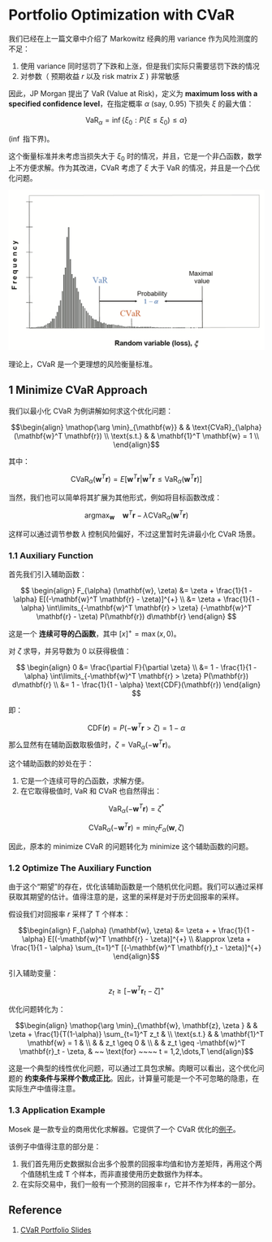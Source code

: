 # Portfolio Optimization with CVaR

我们已经在上一篇文章中介绍了 Markowitz 经典的用 variance 作为风险测度的不足：

1. 使用 variance 同时惩罚了下跌和上涨，但是我们实际只需要惩罚下跌的情况
2. 对参数（ 预期收益 $r$ 以及 risk matrix $\Sigma$ ) 非常敏感

因此，JP Morgan 提出了 VaR (Value at Risk)，定义为 __maximum loss with a specified confidence level__，在指定概率 $\alpha$ (say, 0.95) 下损失 $\xi$ 的最大值：

$$ \text{VaR}_{\alpha} = \inf \{ \xi_0 : P(\xi \leq \xi_0) \leq \alpha \} $$

($\inf$ 指下界)。

这个衡量标准并未考虑当损失大于 $\xi_0$ 时的情况，并且，它是一个非凸函数，数学上不方便求解。作为其改进，CVaR 考虑了 $\xi$ 大于 VaR 的情况，并且是一个凸优化问题。

![CVaR and VaR](images/CVaR.png)

理论上，CVaR 是一个更理想的风险衡量标准。

## 1 Minimize CVaR Approach

我们以最小化 CVaR 为例讲解如何求这个优化问题：

$$\begin{align}
\mathop{\arg \min}_{\mathbf{w}} & & \text{CVaR}_{\alpha} (\mathbf{w}^T \mathbf{r}) \\
\text{s.t.} & & \mathbf{1}^T \mathbf{w} = 1 \\
\end{align}$$

其中：

$$ \text{CVaR}_{\alpha} (\mathbf{w}^T \mathbf{r}) =
  E[\mathbf{w}^T \mathbf{r} | \mathbf{w}^T \mathbf{r} \leq \text{VaR}_{\alpha} (\mathbf{w}^T \mathbf{r})] $$

当然，我们也可以简单将其扩展为其他形式，例如将目标函数改成：

$$ \mathop{\arg \max}_{\mathbf{w}} ~~~~ \mathbf{w}^T \mathbf{r} - \lambda \text{CVaR}_{\alpha} (\mathbf{w}^T \mathbf{r}) $$

这样可以通过调节参数 $\lambda$ 控制风险偏好，不过这里暂时先讲最小化 CVaR 场景。

### 1.1 Auxiliary Function

首先我们引入辅助函数：

$$ \begin{align}
F_{\alpha} (\mathbf{w}, \zeta) &= \zeta + \frac{1}{1 - \alpha} E[(-\mathbf{w}^T \mathbf{r} - \zeta)]^{+} \\
&= \zeta + \frac{1}{1 - \alpha} \int\limits_{-\mathbf{w}^T \mathbf{r} > \zeta} (-\mathbf{w}^T \mathbf{r} - \zeta) P(\mathbf{r}) d\mathbf{r}
\end{align} $$

这是一个 __连续可导的凸函数__，其中 $[x]^{+} = \max(x, 0)$。

对 $\zeta$ 求导，并另导数为 0 以获得极值：

$$ \begin{align}
0 &= \frac{\partial F}{\partial \zeta} \\
&= 1 - \frac{1}{1 - \alpha} \int\limits_{-\mathbf{w}^T \mathbf{r} > \zeta} P(\mathbf{r}) d\mathbf{r} \\
&= 1 - \frac{1}{1 - \alpha} \text{CDF}(\mathbf{r})
\end{align} $$

即：

$$ \text{CDF}(\mathbf{r}) = P(-\mathbf{w}^T \mathbf{r} > \zeta) = 1 - \alpha $$

那么显然有在辅助函数取极值时，$\zeta = \text{VaR}_{\alpha} (-\mathbf{w}^T \mathbf{r})$。

这个辅助函数的妙处在于：

1. 它是一个连续可导的凸函数，求解方便。
2. 在它取得极值时, VaR 和 CVaR 也自然得出：

$$ \text{VaR}_{\alpha} (-\mathbf{w}^T \mathbf{r}) = \zeta^{*} $$

$$ \text{CVaR}_{\alpha} (-\mathbf{w}^T \mathbf{r}) = \min_{\zeta} F_{\alpha} (\mathbf{w}, \zeta) $$

因此，原本的 minimize CVaR 的问题转化为 minimize 这个辅助函数的问题。

### 1.2 Optimize The Auxiliary Function

由于这个“期望”的存在，优化该辅助函数是一个随机优化问题。我们可以通过采样获取其期望的估计。值得注意的是，这里的采样是对于历史回报率的采样。

假设我们对回报率 $r$ 采样了 T 个样本：

$$\begin{align}
F_{\alpha} (\mathbf{w}, \zeta) &= \zeta + + \frac{1}{1 - \alpha} E[(-\mathbf{w}^T \mathbf{r} - \zeta)]^{+} \\
&\approx \zeta + \frac{1}{1 - \alpha} \sum_{t=1}^T [(-\mathbf{w}^T \mathbf{r}_t - \zeta)]^{+}
\end{align}$$

引入辅助变量：

$$ z_t \geq [-\mathbf{w}^T \mathbf{r}_t - \zeta]^{+} $$

优化问题转化为：

$$\begin{align}
\mathop{\arg \min}_{\mathbf{w}, \mathbf{z}, \zeta } & & \zeta + \frac{1}{T(1-\alpha)} \sum_{t=1}^T z_t & \\
\text{s.t.} & & \mathbf{1}^T \mathbf{w} = 1 & \\
 & & z_t \geq 0 & \\
 & & z_t \geq -\mathbf{w}^T \mathbf{r}_t - \zeta, & ~~ \text{for} ~~~~ t = 1,2,\dots,T
\end{align}$$

这是一个典型的线性优化问题，可以通过工具包求解。肉眼可以看出，这个优化问题的 __约束条件与采样个数成正比__。因此，计算量可能是一个不可忽略的隐患，在实际生产中值得注意。

### 1.3 Application Example

Mosek 是一款专业的商用优化求解器。它提供了一个 CVaR 优化的[例子](https://github.com/MOSEK/PortfolioOptimization/blob/main/python/notebooks/ch8_cvar_risk_measure.ipynb)。

该例子中值得注意的部分是：

1. 我们首先用历史数据拟合出多个股票的回报率均值和协方差矩阵，再用这个两个值随机生成 T 个样本，而非直接使用历史数据作为样本。
2. 在实际交易中，我们一般有一个预测的回报率 r，它并不作为样本的一部分。

## Reference

1. [CVaR Portfolio Slides](https://palomar.home.ece.ust.hk/MAFS6010R_lectures/slides_CVaR_portfolio.html)
